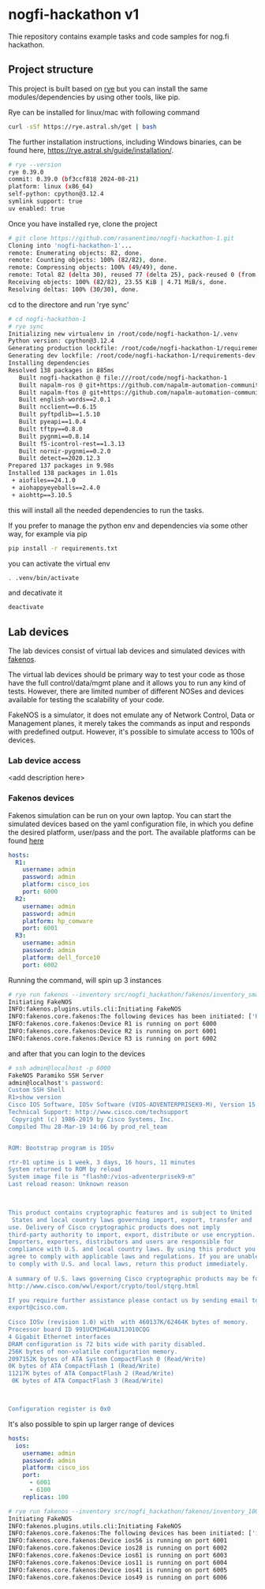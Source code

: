 # nogfi-hackathon v1

Thie repository contains example tasks and code samples for nog.fi hackathon. 


## Project structure

This project is built based on [rye](https://rye.astral.sh) but you can install the same modules/dependencies by using other tools, like pip.

Rye can be installed for linux/mac with following command

```bash
curl -sSf https://rye.astral.sh/get | bash
```

The further installation instructions, including Windows binaries, can be found here, https://rye.astral.sh/guide/installation/.

```bash
# rye --version
rye 0.39.0
commit: 0.39.0 (bf3ccf818 2024-08-21)
platform: linux (x86_64)
self-python: cpython@3.12.4
symlink support: true
uv enabled: true
```


Once you have installed rye, clone the project 

```bash
# git clone https://github.com/rasanentimo/nogfi-hackathon-1.git
Cloning into 'nogfi-hackathon-1'...
remote: Enumerating objects: 82, done.
remote: Counting objects: 100% (82/82), done.
remote: Compressing objects: 100% (49/49), done.
remote: Total 82 (delta 30), reused 77 (delta 25), pack-reused 0 (from 0)
Receiving objects: 100% (82/82), 23.55 KiB | 4.71 MiB/s, done.
Resolving deltas: 100% (30/30), done.
```

cd to the directore and run 'rye sync'

```bash
# cd nogfi-hackathon-1
# rye sync
Initializing new virtualenv in /root/code/nogfi-hackathon-1/.venv
Python version: cpython@3.12.4
Generating production lockfile: /root/code/nogfi-hackathon-1/requirements.lock
Generating dev lockfile: /root/code/nogfi-hackathon-1/requirements-dev.lock
Installing dependencies
Resolved 138 packages in 885ms
   Built nogfi-hackathon @ file:///root/code/nogfi-hackathon-1
   Built napalm-ros @ git+https://github.com/napalm-automation-community/napalm-ros@1a4d54b1f33723ca0f637fcffeb15419e5707b08
   Built napalm-ftos @ git+https://github.com/napalm-automation-community/napalm-ftos@2a163a74d5ba6ba0fe3b9d19f5df3541de75f8b6
   Built english-words==2.0.1
   Built ncclient==0.6.15
   Built pyftpdlib==1.5.10
   Built pyeapi==1.0.4
   Built tftpy==0.8.0
   Built pygnmi==0.8.14
   Built f5-icontrol-rest==1.3.13
   Built nornir-pygnmi==0.2.0
   Built detect==2020.12.3
Prepared 137 packages in 9.98s
Installed 138 packages in 1.01s
 + aiofiles==24.1.0
 + aiohappyeyeballs==2.4.0
 + aiohttp==3.10.5
```

this will install all the needed dependencies to run the tasks.

If you prefer to manage the python env and dependencies via some other way, for example via pip

```bash
pip install -r requirements.txt
```

you can activate the virtual env 
```bash
. .venv/bin/activate
```

and decativate it

```bash
deactivate
```





## Lab devices

The lab devices consist of virtual lab devices and simulated devices with [fakenos](https://github.com/fakenos/fakenos).

The virtual lab devices should be primary way to test your code as those have the full control/data/mgmt plane and it allows you to run any kind of tests. However, there are limited number of  different NOSes and devices available for testing the scalability of your code.

FakeNOS is a simulator, it does not emulate any of Network Control, Data or Management planes, it merely takes the commands as input and responds with predefined output. However, it's possible to simulate access to 100s of devices.

### Lab device access

\<add description here\>

### Fakenos devices

Fakenos simulation can be run on your own laptop. You can start the simulated devices based on the yaml configuration file, in which you define the desired platform, user/pass and the port. The available platforms can be found [here](https://fakenos.github.io/fakenos/platforms/)

```yml
hosts:
  R1:
    username: admin
    password: admin
    platform: cisco_ios
    port: 6000
  R2:
    username: admin
    password: admin
    platform: hp_comware
    port: 6001
  R3:
    username: admin
    password: admin
    platform: dell_force10
    port: 6002
```

Running the command, will spin up 3 instances

```bash
# rye run fakenos --inventory src/nogfi_hackathon/fakenos/inventory_small.yaml 
Initiating FakeNOS
INFO:fakenos.plugins.utils.cli:Initiating FakeNOS
INFO:fakenos.core.fakenos:The following devices has been initiated: ['R1', 'R2', 'R3']
INFO:fakenos.core.fakenos:Device R1 is running on port 6000
INFO:fakenos.core.fakenos:Device R2 is running on port 6001
INFO:fakenos.core.fakenos:Device R3 is running on port 6002
```

and after that you can login to the devices

```bash
# ssh admin@localhost -p 6000
FakeNOS Paramiko SSH Server
admin@localhost's password: 
Custom SSH Shell
R1>show version
Cisco IOS Software, IOSv Software (VIOS-ADVENTERPRISEK9-M), Version 15.8(3)M2, RELEASE SOFTWARE (fc2)
Technical Support: http://www.cisco.com/techsupport
 Copyright (c) 1986-2019 by Cisco Systems, Inc.
Compiled Thu 28-Mar-19 14:06 by prod_rel_team


ROM: Bootstrap program is IOSv

rtr-01 uptime is 1 week, 3 days, 16 hours, 11 minutes
System returned to ROM by reload
System image file is "flash0:/vios-adventerprisek9-m"
Last reload reason: Unknown reason
 


This product contains cryptographic features and is subject to United
 States and local country laws governing import, export, transfer and
use. Delivery of Cisco cryptographic products does not imply
third-party authority to import, export, distribute or use encryption.
Importers, exporters, distributors and users are responsible for
compliance with U.S. and local country laws. By using this product you
agree to comply with applicable laws and regulations. If you are unable
to comply with U.S. and local laws, return this product immediately.
 
A summary of U.S. laws governing Cisco cryptographic products may be found at:
http://www.cisco.com/wwl/export/crypto/tool/stqrg.html

If you require further assistance please contact us by sending email to
export@cisco.com.
 
Cisco IOSv (revision 1.0) with  with 460137K/62464K bytes of memory.
Processor board ID 991UCMIHG4UAJ1J010CQG
4 Gigabit Ethernet interfaces
DRAM configuration is 72 bits wide with parity disabled.
256K bytes of non-volatile configuration memory.
2097152K bytes of ATA System CompactFlash 0 (Read/Write)
0K bytes of ATA CompactFlash 1 (Read/Write)
11217K bytes of ATA CompactFlash 2 (Read/Write)
 0K bytes of ATA CompactFlash 3 (Read/Write)



Configuration register is 0x0
```


It's also possible to spin up larger range of devices

```yml
hosts:
  ios:
    username: admin
    password: admin
    platform: cisco_ios
    port: 
      - 6001
      - 6100
    replicas: 100
```

```bash
# rye run fakenos --inventory src/nogfi_hackathon/fakenos/inventory_100_ios.yaml 
Initiating FakeNOS
INFO:fakenos.plugins.utils.cli:Initiating FakeNOS
INFO:fakenos.core.fakenos:The following devices has been initiated: ['ios56', 'ios28', 'ios61', 'ios11', 'ios41', 'ios49', 'ios79', 'ios92', 'ios52', 'ios53', 'ios14', 'ios60', 'ios86', 'ios97', 'ios88', 'ios48', 'ios35', 'ios25', 'ios24', 'ios18', 'ios51', 'ios50', 'ios69', 'ios2', 'ios8', 'ios89', 'ios96', 'ios94', 'ios82', 'ios59', 'ios37', 'ios40', 'ios72', 'ios10', 'ios66', 'ios80', 'ios38', 'ios68', 'ios17', 'ios43', 'ios75', 'ios62', 'ios42', 'ios27', 'ios76', 'ios54', 'ios21', 'ios64', 'ios81', 'ios39', 'ios6', 'ios22', 'ios57', 'ios46', 'ios34', 'ios36', 'ios83', 'ios93', 'ios99', 'ios1', 'ios29', 'ios5', 'ios4', 'ios3', 'ios90', 'ios58', 'ios16', 'ios7', 'ios0', 'ios13', 'ios31', 'ios9', 'ios15', 'ios84', 'ios73', 'ios65', 'ios44', 'ios45', 'ios47', 'ios71', 'ios85', 'ios78', 'ios74', 'ios67', 'ios98', 'ios87', 'ios63', 'ios77', 'ios26', 'ios55', 'ios33', 'ios30', 'ios32', 'ios20', 'ios19', 'ios23', 'ios91', 'ios12', 'ios70', 'ios95']
INFO:fakenos.core.fakenos:Device ios56 is running on port 6001
INFO:fakenos.core.fakenos:Device ios28 is running on port 6002
INFO:fakenos.core.fakenos:Device ios61 is running on port 6003
INFO:fakenos.core.fakenos:Device ios11 is running on port 6004
INFO:fakenos.core.fakenos:Device ios41 is running on port 6005
INFO:fakenos.core.fakenos:Device ios49 is running on port 6006
```